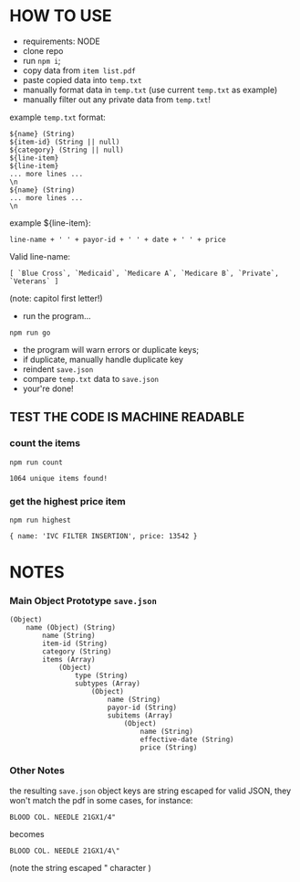 # HOW TO USE
- requirements: NODE
- clone repo
- run ```npm i```;
- copy data from `item list.pdf`
- paste copied data into `temp.txt`
- manually format data in `temp.txt` (use current `temp.txt` as example)
- manually filter out any private data from `temp.txt`!

example `temp.txt` format:
```
${name} (String)
${item-id} (String || null)
${category} (String || null)
${line-item}
${line-item}
... more lines ...
\n
${name} (String)
... more lines ...
\n
```

example ${line-item}:
```
line-name + ' ' + payor-id + ' ' + date + ' ' + price
```

Valid line-name:
```
[ `Blue Cross`, `Medicaid`, `Medicare A`, `Medicare B`, `Private`, `Veterans` ]
```
(note: capitol first letter!)

- run the program...
```
npm run go
```
- the program will warn errors or duplicate keys;
- if duplicate, manually handle duplicate key
- reindent `save.json`
- compare `temp.txt` data to `save.json`
- your're done!

## TEST THE CODE IS MACHINE READABLE

### count the items
```npm run count```
```
1064 unique items found!
```

### get the highest price item

```npm run highest```
```
{ name: 'IVC FILTER INSERTION', price: 13542 }
```

# NOTES

### Main Object Prototype `save.json`

```
(Object)
	name (Object) (String)
		name (String)
		item-id (String)
		category (String)
		items (Array)
			(Object)
				type (String)
				subtypes (Array)
					(Object)
						name (String)
						payor-id (String)
						subitems (Array)
							(Object)
								name (String)
								effective-date (String)
								price (String)
```

### Other Notes
the resulting `save.json` object keys are string escaped for valid JSON, they won't match the pdf in some cases, for instance:

```
BLOOD COL. NEEDLE 21GX1/4"
```
becomes
```
BLOOD COL. NEEDLE 21GX1/4\"
```
(note the string escaped " character )